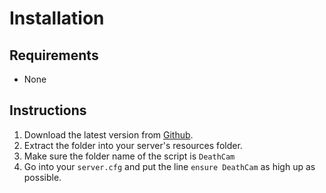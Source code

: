 
# Installation

## Requirements

* None

## Instructions

1. Download the latest version from [Github](https://github.com/Kiminaze/DeathCam/releases/latest).
2. Extract the folder into your server's resources folder.
3. Make sure the folder name of the script is `DeathCam`
4. Go into your `server.cfg` and put the line `ensure DeathCam` as high up as possible.
